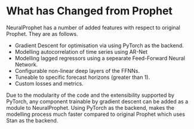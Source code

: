 # What has Changed from Prophet

NeuralProphet has a number of added features with respect to original Prophet.
They are as follows.

* Gradient Descent for optimisation via using PyTorch as the backend.
* Modelling autocorrelation of time series using AR-Net
* Modelling lagged regressors using a sepearate Feed-Forward Neural Network.
* Configurable non-linear deep layers of the FFNNs.
* Tuneable to specific forecast horizons (greater than 1).
* Custom losses and metrics.

Due to the modularity of the code and the extensibility supported by PyTorch,
any component trainable by gradient descent can be added as a module
to NeuralProphet. Using PyTorch as the backend, makes the modelling process
much faster compared to original Prophet which uses Stan as the backend.